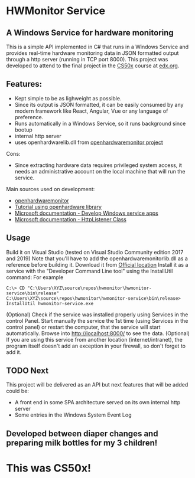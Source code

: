 ﻿# HWMonitor Service
## A Windows Service for hardware monitoring

This is a simple API implemented in C# that runs in a Windows Service and provides real-time hardware monitoring data in JSON formatted output through a http server (running in TCP port 8000).
This project was developed to attend to the final project in the [CS50x](https://www.edx.org/course/cs50s-introduction-to-computer-science) course at [edx.org](https://www.edx.org/).

## Features:
* Kept simple to be as lighweight as possible.
* Since its output is JSON formatted, it can be easily consumed by any modern framework like React, Angular, Vue or any language of preference.
* Runs automatically in a Windows Service, so it runs background since bootup
* internal http server
* uses openhardwarelib.dll from [openhardwaremonitor project](https://openhardwaremonitor.org/)

Cons:
* Since extracting hardware data requires privileged system access, it needs an administrative account on the local machine that will run the service.

Main sources used on development:
* [openhardwaremonitor](https://openhardwaremonitor.org/)
* [Tutorial using openhardware library](https://www.lattepanda.com/topic-f11t3004.html)
* [Microsoft documentation - Develop Windows service apps](https://docs.microsoft.com/en-us/dotnet/framework/windows-services/)
* [Microsoft documentation - HttpListener Class](https://docs.microsoft.com/en-us/dotnet/api/system.net.httplistener?view=netcore-3.1)

## Usage
Build it on Visual Studio (tested on Visual Studio Community edition 2017 and 2019)
Note that you'll have to add the openhardwaremonitorlib.dll as a reference before building it. Download it from [Official location](https://openhardwaremonitor.org/downloads/)
Install it as a service with the "Developer Command Line tool" using the InstallUtil command:
For example
```
C:\> CD "C:\Users\XYZ\source\repos\hwmonitor\hwmonitor-service\bin\release"
C:\Users\XYZ\source\repos\hwmonitor\hwmonitor-service\bin\release> InstallUtil hwmonitor-service.exe
```
(Optional) Check if the service was installed properly using Services in the control Panel.
Start manually the service the 1st time (using Services in the control panel) or restart the computer, that the service will start automatically.
Browse into [http://localhost:8000/](http://localhost:8000/) to see the data.
(Optional) If you are using this service from another location (internet/intranet), the program itself doesn't add an exception in your firewall, so don't forget to add it.

## TODO Next
This project will be delivered as an API but next features that will be added could be:
* A front end in some SPA architecture served on its own internal http server
* Some entries in the Windows System Event Log


## Developed between diaper changes and preparing milk bottles for my 3 children!

# This was CS50x!
